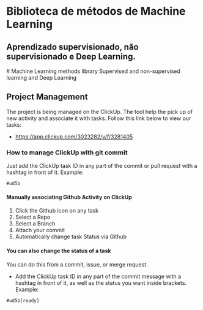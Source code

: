 # Biblioteca de métodos de Machine Learning
Aprendizado supervisionado, não supervisionado e Deep Learning.
<break>
----------------------------
<break>
# Machine Learning methods library
Supervised and non-supervised learning and Deep Learning
<break>
  
## Project Management
The project is being managed on the ClickUp. 
The tool help the pick up of new activity and associate it with tasks.
Follow this link below to view our tasks:
- https://app.clickup.com/3023282/v/f/3281405

### How to manage ClickUp with git commit
Just add the ClickUp task ID in any part of the commit or pull request with a hashtag in front of it.
Example: 
```git
#ud5b
```

#### Manually associating Github Activity on ClickUp
1. Click the Github icon on any task
2. Select a Repo
3. Select a Branch
4. Attach your commit
5. Automatically change task Status via Github 

#### You can also change the status of a task 
You can do this from a commit, issue, or merge request.
- Add the ClickUp task ID in any part of the commit message with a hashtag in front of it, as well as the status you want inside brackets.
Example: 
```git
#ud5b[ready]
```
